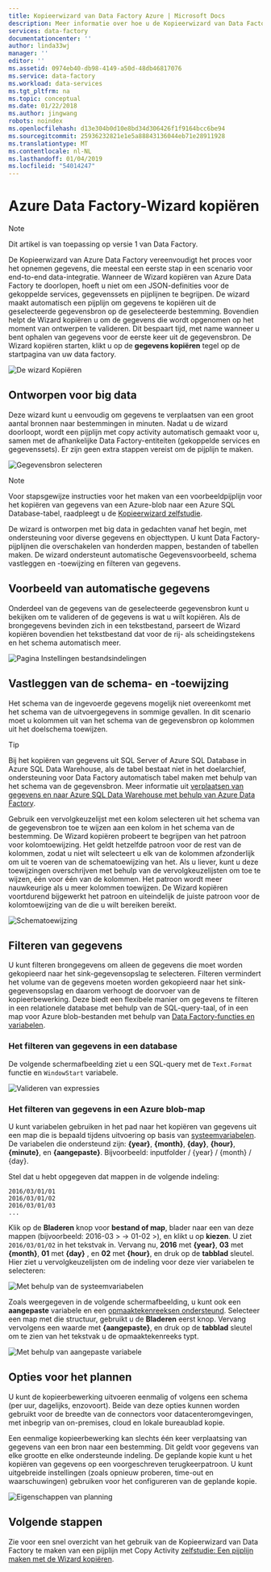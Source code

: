 ```yaml
---
title: Kopieerwizard van Data Factory Azure | Microsoft Docs
description: Meer informatie over hoe u de Kopieerwizard van Data Factory Azure gebruikt om te kopiëren van gegevens uit ondersteunde gegevensbronnen naar sinks.
services: data-factory
documentationcenter: ''
author: linda33wj
manager: ''
editor: ''
ms.assetid: 0974eb40-db98-4149-a50d-48db46817076
ms.service: data-factory
ms.workload: data-services
ms.tgt_pltfrm: na
ms.topic: conceptual
ms.date: 01/22/2018
ms.author: jingwang
robots: noindex
ms.openlocfilehash: d13e304b0d10e8bd34d306426f1f9164bcc6be94
ms.sourcegitcommit: 25936232821e1e5a88843136044eb71e28911928
ms.translationtype: MT
ms.contentlocale: nl-NL
ms.lasthandoff: 01/04/2019
ms.locfileid: "54014247"
---
```

# <a name="azure-data-factory-copy-wizard"></a>Azure Data Factory-Wizard kopiëren
> [!NOTE]
> Dit artikel is van toepassing op versie 1 van Data Factory. 

De Kopieerwizard van Azure Data Factory vereenvoudigt het proces voor het opnemen gegevens, die meestal een eerste stap in een scenario voor end-to-end data-integratie. Wanneer de Wizard kopiëren van Azure Data Factory te doorlopen, hoeft u niet om een JSON-definities voor de gekoppelde services, gegevenssets en pijplijnen te begrijpen. De wizard maakt automatisch een pijplijn om gegevens te kopiëren uit de geselecteerde gegevensbron op de geselecteerde bestemming. Bovendien helpt de Wizard kopiëren u om de gegevens die wordt opgenomen op het moment van ontwerpen te valideren. Dit bespaart tijd, met name wanneer u bent ophalen van gegevens voor de eerste keer uit de gegevensbron. De Wizard kopiëren starten, klikt u op de **gegevens kopiëren** tegel op de startpagina van uw data factory.

![De wizard Kopiëren](./media/data-factory-copy-wizard/copy-data-wizard.png)

## <a name="designed-for-big-data"></a>Ontworpen voor big data
Deze wizard kunt u eenvoudig om gegevens te verplaatsen van een groot aantal bronnen naar bestemmingen in minuten. Nadat u de wizard doorloopt, wordt een pijplijn met copy activity automatisch gemaakt voor u, samen met de afhankelijke Data Factory-entiteiten (gekoppelde services en gegevenssets). Er zijn geen extra stappen vereist om de pijplijn te maken.   

![Gegevensbron selecteren](./media/data-factory-copy-wizard/select-data-source-page.png)

> [!NOTE]
> Voor stapsgewijze instructies voor het maken van een voorbeeldpijplijn voor het kopiëren van gegevens van een Azure-blob naar een Azure SQL Database-tabel, raadpleegt u de [Kopieerwizard zelfstudie](data-factory-copy-data-wizard-tutorial.md).
>
>

De wizard is ontworpen met big data in gedachten vanaf het begin, met ondersteuning voor diverse gegevens en objecttypen. U kunt Data Factory-pijplijnen die overschakelen van honderden mappen, bestanden of tabellen maken. De wizard ondersteunt automatische Gegevensvoorbeeld, schema vastleggen en -toewijzing en filteren van gegevens.

## <a name="automatic-data-preview"></a>Voorbeeld van automatische gegevens
Onderdeel van de gegevens van de geselecteerde gegevensbron kunt u bekijken om te valideren of de gegevens is wat u wilt kopiëren. Als de brongegevens bevinden zich in een tekstbestand, parseert de Wizard kopiëren bovendien het tekstbestand dat voor de rij- als scheidingstekens en het schema automatisch meer.

![Pagina Instellingen bestandsindelingen](./media/data-factory-copy-wizard/file-format-settings.png)

## <a name="schema-capture-and-mapping"></a>Vastleggen van de schema- en -toewijzing
Het schema van de ingevoerde gegevens mogelijk niet overeenkomt met het schema van de uitvoergegevens in sommige gevallen. In dit scenario moet u kolommen uit van het schema van de gegevensbron op kolommen uit het doelschema toewijzen.

> [!TIP]
> Bij het kopiëren van gegevens uit SQL Server of Azure SQL Database in Azure SQL Data Warehouse, als de tabel bestaat niet in het doelarchief, ondersteuning voor Data Factory automatisch tabel maken met behulp van het schema van de gegevensbron. Meer informatie uit [verplaatsen van gegevens en naar Azure SQL Data Warehouse met behulp van Azure Data Factory](./data-factory-azure-sql-data-warehouse-connector.md).
>

Gebruik een vervolgkeuzelijst met een kolom selecteren uit het schema van de gegevensbron toe te wijzen aan een kolom in het schema van de bestemming. De Wizard kopiëren probeert te begrijpen van het patroon voor kolomtoewijzing. Het geldt hetzelfde patroon voor de rest van de kolommen, zodat u niet wilt selecteert u elk van de kolommen afzonderlijk om uit te voeren van de schematoewijzing van het. Als u liever, kunt u deze toewijzingen overschrijven met behulp van de vervolgkeuzelijsten om toe te wijzen, één voor één van de kolommen. Het patroon wordt meer nauwkeurige als u meer kolommen toewijzen. De Wizard kopiëren voortdurend bijgewerkt het patroon en uiteindelijk de juiste patroon voor de kolomtoewijzing van de die u wilt bereiken bereikt.     

![Schematoewijzing](./media/data-factory-copy-wizard/schema-mapping.png)

## <a name="filtering-data"></a>Filteren van gegevens
U kunt filteren brongegevens om alleen de gegevens die moet worden gekopieerd naar het sink-gegevensopslag te selecteren. Filteren vermindert het volume van de gegevens moeten worden gekopieerd naar het sink-gegevensopslag en daarom verhoogt de doorvoer van de kopieerbewerking. Deze biedt een flexibele manier om gegevens te filteren in een relationele database met behulp van de SQL-query-taal, of in een map voor Azure blob-bestanden met behulp van [Data Factory-functies en variabelen](data-factory-functions-variables.md).   

### <a name="filtering-of-data-in-a-database"></a>Het filteren van gegevens in een database
De volgende schermafbeelding ziet u een SQL-query met de `Text.Format` functie en `WindowStart` variabele.

![Valideren van expressies](./media/data-factory-copy-wizard/validate-expressions.png)

### <a name="filtering-of-data-in-an-azure-blob-folder"></a>Het filteren van gegevens in een Azure blob-map
U kunt variabelen gebruiken in het pad naar het kopiëren van gegevens uit een map die is bepaald tijdens uitvoering op basis van [systeemvariabelen](data-factory-functions-variables.md#data-factory-system-variables). De variabelen die ondersteund zijn: **{year}**, **{month}**, **{day}**, **{hour}**, **{minute}**, en **{aangepaste}**. Bijvoorbeeld: inputfolder / {year} / {month} / {day}.

Stel dat u hebt opgegeven dat mappen in de volgende indeling:

    2016/03/01/01
    2016/03/01/02
    2016/03/01/03
    ...

Klik op de **Bladeren** knop voor **bestand of map**, blader naar een van deze mappen (bijvoorbeeld: 2016-03 > -> 01-02 >), en klikt u op **kiezen**. U ziet `2016/03/01/02` in het tekstvak in. Vervang nu, **2016** met **{year}**, **03** met **{month}**, **01** met **{day}** , en **02** met **{hour}**, en druk op de **tabblad** sleutel. Hier ziet u vervolgkeuzelijsten om de indeling voor deze vier variabelen te selecteren:

![Met behulp van de systeemvariabelen](./media/data-factory-copy-wizard/blob-standard-variables-in-folder-path.png)   

Zoals weergegeven in de volgende schermafbeelding, u kunt ook een **aangepaste** variabele en een [opmaaktekenreeksen ondersteund](https://msdn.microsoft.com/library/8kb3ddd4.aspx). Selecteer een map met die structuur, gebruikt u de **Bladeren** eerst knop. Vervang vervolgens een waarde met **{aangepaste}**, en druk op de **tabblad** sleutel om te zien van het tekstvak u de opmaaktekenreeks typt.     

![Met behulp van aangepaste variabele](./media/data-factory-copy-wizard/blob-custom-variables-in-folder-path.png)

## <a name="scheduling-options"></a>Opties voor het plannen
U kunt de kopieerbewerking uitvoeren eenmalig of volgens een schema (per uur, dagelijks, enzovoort). Beide van deze opties kunnen worden gebruikt voor de breedte van de connectors voor datacenteromgevingen, met inbegrip van on-premises, cloud en lokale bureaublad kopie.

Een eenmalige kopieerbewerking kan slechts één keer verplaatsing van gegevens van een bron naar een bestemming. Dit geldt voor gegevens van elke grootte en elke ondersteunde indeling. De geplande kopie kunt u het kopiëren van gegevens op een voorgeschreven terugkeerpatroon. U kunt uitgebreide instellingen (zoals opnieuw proberen, time-out en waarschuwingen) gebruiken voor het configureren van de geplande kopie.

![Eigenschappen van planning](./media/data-factory-copy-wizard/scheduling-properties.png)

## <a name="next-steps"></a>Volgende stappen
Zie voor een snel overzicht van het gebruik van de Kopieerwizard van Data Factory te maken van een pijplijn met Copy Activity [zelfstudie: Een pijplijn maken met de Wizard kopiëren](data-factory-copy-data-wizard-tutorial.md).
